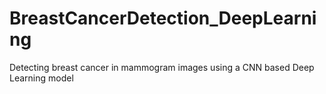 # BreastCancerDetection_DeepLearning
Detecting breast cancer in mammogram images using a CNN based Deep Learning model

